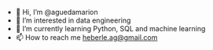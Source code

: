 - 👋 Hi, I’m @aguedamarion
- 👀 I’m interested in data engineering
- 🌱 I’m currently learning Python, SQL and machine learning
- 📫 How to reach me heberle.ag@gmail.com

<!---
aguedamarion/aguedamarion is a ✨ special ✨ repository because its `README.md` (this file) appears on your GitHub profile.
You can click the Preview link to take a look at your changes.
--->
